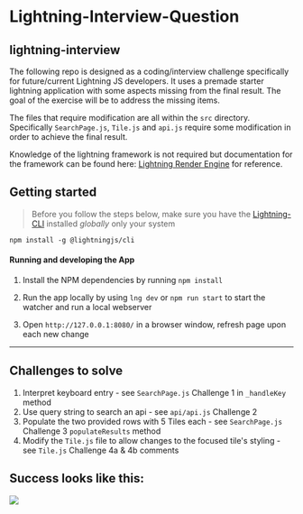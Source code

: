 # Lightning-Interview-Question

## lightning-interview

The following repo is designed as a coding/interview challenge specifically for future/current Lightning JS developers. It uses a premade starter lightning application with some aspects missing from the final result. The goal of the exercise will be to address the missing items.

The files that require modification are all within the `src` directory. Specifically `SearchPage.js`, `Tile.js` and `api.js` require some modification in order to achieve the final result.

Knowledge of the lightning framework is not required but documentation for the framework can be found here: [Lightning Render Engine](https://rdkcentral.github.io/Lightning/docs/renderEngine/overview) for reference.

## Getting started

> Before you follow the steps below, make sure you have the
> [Lightning-CLI](https://rdkcentral.github.io/Lightning-CLI/#/) installed _globally_ only your system

```
npm install -g @lightningjs/cli
```

#### Running and developing the App

1. Install the NPM dependencies by running `npm install`

2. Run the app locally by using `lng dev` or `npm run start` to start the watcher and run a local webserver

3. Open `http://127.0.0.1:8080/` in a browser window, refresh page upon each new change

---

## Challenges to solve

1. Interpret keyboard entry - see `SearchPage.js` Challenge 1 in `_handleKey` method
2. Use query string to search an api - see `api/api.js` Challenge 2
3. Populate the two provided rows with 5 Tiles each - see `SearchPage.js` Challenge 3 `populateResults` method
4. Modify the `Tile.js` file to allow changes to the focused tile's styling - see `Tile.js` Challenge 4a & 4b comments

## Success looks like this:

![](/static/images/lightning-interview-success.gif)
